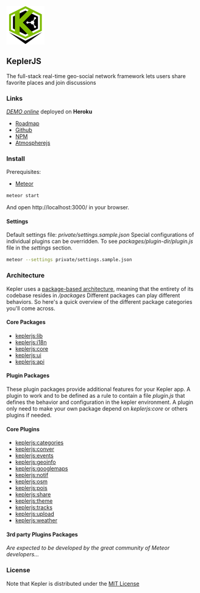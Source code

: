![KeplerJs](./keplerjs.png) 

## KeplerJS

The full-stack real-time geo-social network framework
lets users share favorite places and join discussions

### Links

*[DEMO online](https://keplerjs.herokuapp.com/)* deployed on **Heroku**

* [Roadmap](https://trello.com/b/FBK72QEJ/keplerjs-roadmap)
* [Github](https://github.com/Keplerjs)
* [NPM](https://www.npmjs.com/org/keplerjs)
* [Atmospherejs](https://atmospherejs.com/keplerjs)

### Install

Prerequisites:

* [Meteor](https://www.meteor.com/install)

```sh
meteor start
```

And open http://localhost:3000/ in your browser.

#### Settings
Default settings file: *private/settings.sample.json*
Special configurations of individual plugins can be overridden.
To see *packages/plugin-dir/plugin.js* file in the *settings* section.

```sh
meteor --settings private/settings.sample.json 
```

### Architecture

Kepler uses a [package-based architecture](http://experimentsinmeteor.com/package-based-architecture/), meaning that the entirety of its codebase resides in */packages*
Different packages can play different behaviors. So here's a quick overview of the different package categories you'll come across. 

#### Core Packages

* [keplerjs:lib](packages/keplerjs-lib)
* [keplerjs:i18n](packages/keplerjs-i18n)
* [keplerjs:core](packages/keplerjs-core)
* [keplerjs:ui](packages/keplerjs-ui)
* [keplerjs:api](packages/keplerjs-api)

#### Plugin Packages

These plugin packages provide additional features for your Kepler app.
A plugin to work and to be defined as a rule to contain a file *plugin.js* that defines the behavior and configuration in the kepler environment.
A plugin only need to make your own package depend on *keplerjs:core* or others plugins if needed.

#### Core Plugins

* [keplerjs:categories](packages/keplerjs-categories)
* [keplerjs:conver](packages/keplerjs-conver)
* [keplerjs:events](packages/keplerjs-events)
* [keplerjs:geoinfo](packages/keplerjs-geoinfo)
* [keplerjs:googlemaps](packages/keplerjs-googlemaps)
* [keplerjs:notif](packages/keplerjs-notif)
* [keplerjs:osm](packages/keplerjs-osm)
* [keplerjs:pois](packages/keplerjs-pois)
* [keplerjs:share](packages/keplerjs-share)
* [keplerjs:theme](packages/keplerjs-theme)
* [keplerjs:tracks](packages/keplerjs-tracks)
* [keplerjs:upload](packages/keplerjs-upload)
* [keplerjs:weather](packages/keplerjs-weather)

####  3rd party Plugins Packages

*Are expected to be developed by the great community of Meteor developers...*

### License
Note that Kepler is distributed under the [MIT License](http://opensource.org/licenses/MIT)
